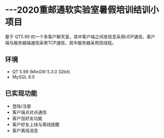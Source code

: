 # ---2020重邮通软实验室暑假培训结训小项目
基于 QT5.99 的一个多客户聊天室，其中客户端之间发信息采用UDP通信，客户端与服务器端通信采用TCP通信，其中服务器采用双线程。

## 环境
- QT 5.99 (MinGW 5.3.0 32bit)
- MySQL 8.0

## 已实现功能
- 登陆/注册
- 客户端点对点通信
- 客户加好友功能
- 客户好友上线与离线提醒
- 客户离线消息
